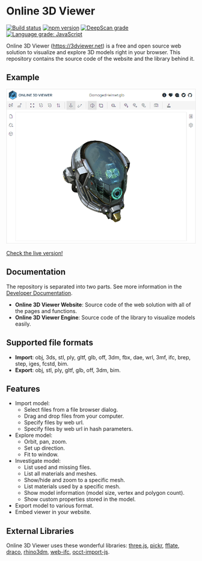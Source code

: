 # Online 3D Viewer

[![Build status](https://github.com/kovacsv/Online3DViewer/actions/workflows/build.yml/badge.svg)](https://github.com/kovacsv/Online3DViewer/actions/workflows/build.yml)
[![npm version](https://badge.fury.io/js/online-3d-viewer.svg)](https://badge.fury.io/js/online-3d-viewer)
[![DeepScan grade](https://deepscan.io/api/teams/16586/projects/19893/branches/524595/badge/grade.svg)](https://deepscan.io/dashboard#view=project&tid=16586&pid=19893&bid=524595)
[![Language grade: JavaScript](https://img.shields.io/lgtm/grade/javascript/g/kovacsv/Online3DViewer.svg?logo=lgtm&logoWidth=18)](https://lgtm.com/projects/g/kovacsv/Online3DViewer/context:javascript)

Online 3D Viewer (https://3dviewer.net) is a free and open source web solution to visualize and explore 3D models right in your browser. This repository contains the source code of the website and the library behind it.

## Example

![Start Page](assets/images/3dviewer_net_start_page.png?raw=true)

[Check the live version!](https://3dviewer.net/#model=https://raw.githubusercontent.com/kovacsv/Online3DViewer/dev/test/testfiles/gltf/DamagedHelmet/glTF-Binary/DamagedHelmet.glb)

## Documentation

The repository is separated into two parts. See more information in the [Developer Documentation](https://github.com/kovacsv/Online3DViewer/wiki).

* **Online 3D Viewer Website**: Source code of the web solution with all of the pages and functions.
* **Online 3D Viewer Engine**: Source code of the library to visualize models easily.

## Supported file formats

* **Import**: obj, 3ds, stl, ply, gltf, glb, off, 3dm, fbx, dae, wrl, 3mf, ifc, brep, step, iges, fcstd, bim.
* **Export**: obj, stl, ply, gltf, glb, off, 3dm, bim.

## Features

- Import model:
  - Select files from a file browser dialog.
  - Drag and drop files from your computer.
  - Specify files by web url.
  - Specify files by web url in hash parameters.
- Explore model:
  - Orbit, pan, zoom.
  - Set up direction.
  - Fit to window.
- Investigate model:
  - List used and missing files.
  - List all materials and meshes.
  - Show/hide and zoom to a specific mesh.
  - List materials used by a specific mesh.
  - Show model information (model size, vertex and polygon count).
  - Show custom properties stored in the model.
- Export model to various format.
- Embed viewer in your website.

## External Libraries

Online 3D Viewer uses these wonderful libraries: [three.js](https://github.com/mrdoob/three.js), [pickr](https://github.com/Simonwep/pickr), [fflate](https://github.com/101arrowz/fflate), [draco](https://github.com/google/draco), [rhino3dm](https://github.com/mcneel/rhino3dm), [web-ifc](https://github.com/tomvandig/web-ifc), [occt-import-js](https://github.com/kovacsv/occt-import-js).
